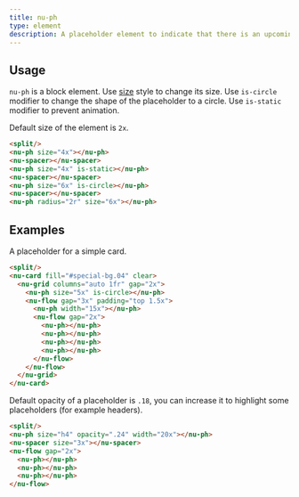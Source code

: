 ```yaml
---
title: nu-ph
type: element
description: A placeholder element to indicate that there is an upcoming content that is not loaded yet.
---
```


## Usage

`nu-ph` is a block element. Use [size](../styles/size.md) style to change its size. Use `is-circle` modifier to change the shape of the placeholder to a circle. Use `is-static` modifier to prevent animation.

Default size of the element is `2x`.

```html
<split/>
<nu-ph size="4x"></nu-ph>
<nu-spacer></nu-spacer>
<nu-ph size="4x" is-static></nu-ph>
<nu-spacer></nu-spacer>
<nu-ph size="6x" is-circle></nu-ph>
<nu-spacer></nu-spacer>
<nu-ph radius="2r" size="6x"></nu-ph>
```

## Examples

A placeholder for a simple card.

```html
<split/>
<nu-card fill="#special-bg.04" clear>
  <nu-grid columns="auto 1fr" gap="2x">
    <nu-ph size="5x" is-circle></nu-ph>
    <nu-flow gap="3x" padding="top 1.5x">
      <nu-ph width="15x"></nu-ph>
      <nu-flow gap="2x">
        <nu-ph></nu-ph>
        <nu-ph></nu-ph>
        <nu-ph></nu-ph>
        <nu-ph></nu-ph>
      </nu-flow>
    </nu-flow>
  </nu-grid>
</nu-card>
```

Default opacity of a placeholder is `.18`, you can increase it to highlight some placeholders (for example headers).

```html
<split/>
<nu-ph size="h4" opacity=".24" width="20x"></nu-ph>
<nu-spacer size="3x"></nu-spacer>
<nu-flow gap="2x">
  <nu-ph></nu-ph>
  <nu-ph></nu-ph>
  <nu-ph></nu-ph>
</nu-flow>
```